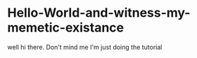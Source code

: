 # Hello-World-and-witness-my-memetic-existance
well hi there.
Don't mind me I'm just doing the tutorial
